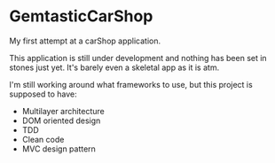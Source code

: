 # GemtasticCarShop
My first attempt at a carShop application.

This application is still under development and nothing has been set in stones just yet. 
It's barely even a skeletal app as it is atm.

I'm still working around what frameworks to use, but this project is supposed to have:

- Multilayer architecture
- DOM oriented design
- TDD
- Clean code
- MVC design pattern

